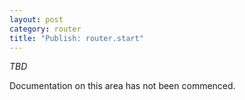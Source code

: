 ```yaml
---
layout: post
category: router
title: "Publish: router.start"
---
```


*TBD*

Documentation on this area has not been commenced.
